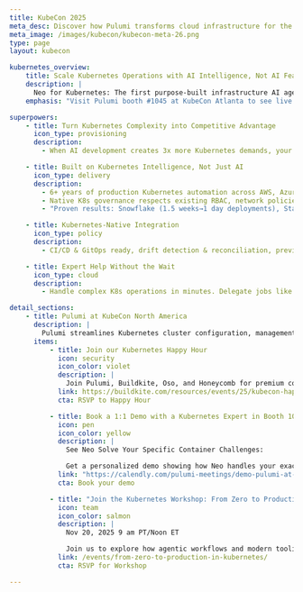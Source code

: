 ```yaml
---
title: KubeCon 2025
meta_desc: Discover how Pulumi transforms cloud infrastructure for the AI era at KubeCon, Booth 1045. Book your demo today.
meta_image: /images/kubecon/kubecon-meta-26.png
type: page
layout: kubecon

kubernetes_overview:
    title: Scale Kubernetes Operations with AI Intelligence, Not AI Features
    description: |
      Neo for Kubernetes: The first purpose-built infrastructure AI agent that understands your K8s environment, cloud dependencies, and container policies—delivering expert-level automation for modern container workloads.
    emphasis: "Visit Pulumi booth #1045 at KubeCon Atlanta to see live demos."

superpowers:
    - title: Turn Kubernetes Complexity into Competitive Advantage
      icon_type: provisioning
      description:
        - When AI development creates 3x more Kubernetes demands, your platform team shouldn't become the constraint. Neo brings Kubernetes expertise to AI—purpose-built intelligence that understands container orchestration, multi-cloud K8s deployments, and enterprise governance

    - title: Built on Kubernetes Intelligence, Not Just AI
      icon_type: delivery
      description:
        - 6+ years of production Kubernetes automation across AWS, Azure, GCP, and on-premises
        - Native K8s governance respects existing RBAC, network policies, and security constraints
        - "Proven results: Snowflake (1.5 weeks→1 day deployments), Starburst (112x faster), Unity (80% reduced deployment times)"

    - title: Kubernetes-Native Integration
      icon_type: policy
      description:
        - CI/CD & GitOps ready, drift detection & reconciliation, preview changes, and secure secrets management with External Secrets Operator integration.

    - title: Expert Help Without the Wait
      icon_type: cloud
      description:
        - Handle complex K8s operations in minutes. Delegate jobs like "Neo, upgrade all clusters to latest stable" and get enterprise-grade execution with full audit trails. Platform teams handle 10x more Kubernetes requests with the same headcount.

detail_sections:
    - title: Pulumi at KubeCon North America
      description: |
        Pulumi streamlines Kubernetes cluster configuration, management, and app workload deployments to your clusters.
      items:
          - title: Join our Kubernetes Happy Hour
            icon: security
            icon_color: violet
            description: |
              Join Pulumi, Buildkite, Oso, and Honeycomb for premium cocktails and stunning Atlanta skyline views at Glenn's Skylounge. Tuesday, November 11, 7-9 PM – the perfect KubeCon wind-down! 21+ only, first-come, first served.
            link: https://buildkite.com/resources/events/25/kubecon-happy-hour/
            cta: RSVP to Happy Hour

          - title: Book a 1:1 Demo with a Kubernetes Expert in Booth 1045
            icon: pen
            icon_color: yellow
            description: |
              See Neo Solve Your Specific Container Challenges:

              Get a personalized demo showing how Neo handles your exact K8s use cases - from multi-cloud cluster management to application deployment automation, all within your governance framework.
            link: "https://calendly.com/pulumi-meetings/demo-pulumi-at-kubecon-atlanta"
            cta: Book your demo

          - title: "Join the Kubernetes Workshop: From Zero to Production in Kubernetes"
            icon: team
            icon_color: salmon
            description: |
              Nov 20, 2025 9 am PT/Noon ET

              Join us to explore how agentic workflows and modern tooling accelerate Kubernetes deployments to production, covering multi-cloud management, large-scale operations, complex migrations, and enterprise-grade infrastructure coordination
            link: /events/from-zero-to-production-in-kubernetes/
            cta: RSVP for Workshop

---
```

